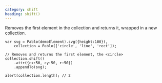 ```yaml
---
category: shift
heading: shift()
---
```


Removes the first element in the collection and returns it, wrapped in a new collection.

    var svg = Pablo(demoElement).svg({height:100}),
        collection = Pablo(['circle', 'line', 'rect']);

    // Removes and returns the first element, the <circle>
    collection.shift()
        .attr({cx:50, cy:50, r:50})
        .appendTo(svg);

    alert(collection.length); // 2
